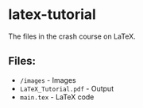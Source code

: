 # latex-tutorial
The files in the crash course on LaTeX.
## Files:
- `/images` - Images
- `LaTeX_Tutorial.pdf` - Output
- `main.tex` - LaTeX code
